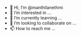 - 👋 Hi, I’m @manthilanethmi
- 👀 I’m interested in ...
- 🌱 I’m currently learning ...
- 💞️ I’m looking to collaborate on ...
- 📫 How to reach me ...

<!---
manthilanethmi/manthilanethmi is a ✨ special ✨ repository because its `README.md` (this file) appears on your GitHub profile.
You can click the Preview link to take a look at your changes.
--->
